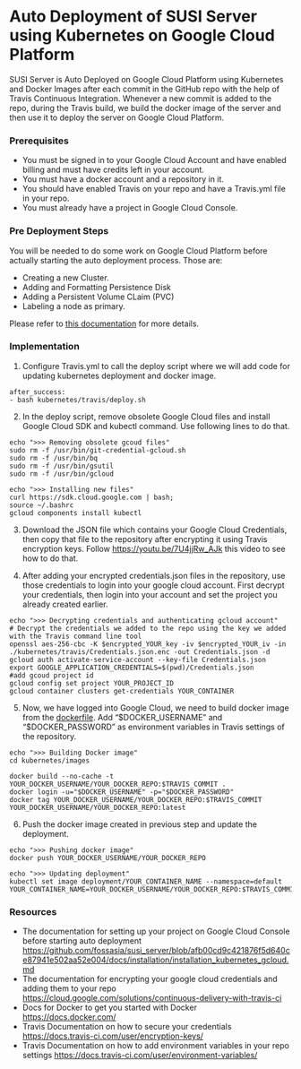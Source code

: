 # Auto Deployment of SUSI Server using Kubernetes on Google Cloud Platform

SUSI Server is Auto Deployed on Google Cloud Platform using Kubernetes and Docker Images after each commit in the GitHub repo with the help of Travis Continuous Integration. Whenever a new commit is added to the repo, during the Travis build, we build the docker image of the server and then use it to deploy the server on Google Cloud Platform.

### Prerequisites

 - You must be signed in to your Google Cloud Account and have enabled billing and must have credits left in your account.
 - You must have a docker account and a repository in it.
 - You should have enabled Travis on your repo and have a Travis.yml file in your repo.
 - You must already have a project in Google Cloud Console.

### Pre Deployment Steps

You will be needed to do some work on Google Cloud Platform before actually starting the auto deployment process. Those are:

 - Creating a new Cluster.
 - Adding and Formatting Persistence Disk
 - Adding a Persistent Volume CLaim (PVC)
 - Labeling a node as primary.

Please refer to [this documentation](https://github.com/fossasia/susi_server/blob/afb00cd9c421876f5d640ce87941e502aa52e004/docs/installation/installation_kubernetes_gcloud.md) for more details.

### Implementation

1. Configure Travis.yml to call the deploy script where we will add code for updating kubernetes deployment and docker image.

```
after_success:
- bash kubernetes/travis/deploy.sh
```

2. In the deploy script, remove obsolete Google Cloud files and install Google Cloud SDK and kubectl command. Use following lines to do that.

```
echo ">>> Removing obsolete gcoud files"
sudo rm -f /usr/bin/git-credential-gcloud.sh
sudo rm -f /usr/bin/bq
sudo rm -f /usr/bin/gsutil
sudo rm -f /usr/bin/gcloud

echo ">>> Installing new files"
curl https://sdk.cloud.google.com | bash;
source ~/.bashrc
gcloud components install kubectl
```

3. Download the JSON file which contains your Google Cloud Credentials, then copy that file to the repository after encrypting it using Travis encryption keys. Follow https://youtu.be/7U4jjRw_AJk this video to see how to do that.

4. After adding your encrypted credentials.json files in the repository, use those credentials to login into your google cloud account. First decrypt your credentials, then login into your account and set the project you already created earlier.

```
echo ">>> Decrypting credentials and authenticating gcloud account"
# Decrypt the credentials we added to the repo using the key we added with the Travis command line tool
openssl aes-256-cbc -K $encrypted_YOUR_key -iv $encrypted_YOUR_iv -in ./kubernetes/travis/Credentials.json.enc -out Credentials.json -d
gcloud auth activate-service-account --key-file Credentials.json
export GOOGLE_APPLICATION_CREDENTIALS=$(pwd)/Credentials.json
#add gcoud project id
gcloud config set project YOUR_PROJECT_ID
gcloud container clusters get-credentials YOUR_CONTAINER
```

5. Now, we have logged into Google Cloud, we need to build docker image from the [dockerfile]((https://github.com/fossasia/susi_server/blob/development/kubernetes/images/Dockerfile)). Add “\$DOCKER_USERNAME” and “\$DOCKER_PASSWORD” as environment variables in Travis settings of the repository.

```
echo ">>> Building Docker image"
cd kubernetes/images

docker build --no-cache -t YOUR_DOCKER_USERNAME/YOUR_DOCKER_REPO:$TRAVIS_COMMIT .
docker login -u="$DOCKER_USERNAME" -p="$DOCKER_PASSWORD"
docker tag YOUR_DOCKER_USERNAME/YOUR_DOCKER_REPO:$TRAVIS_COMMIT YOUR_DOCKER_USERNAME/YOUR_DOCKER_REPO:latest
```

6. Push the docker image created in previous step and update the deployment.

```
echo ">>> Pushing docker image"
docker push YOUR_DOCKER_USERNAME/YOUR_DOCKER_REPO

echo ">>> Updating deployment"
kubectl set image deployment/YOUR_CONTAINER_NAME --namespace=default YOUR_CONTAINER_NAME=YOUR_DOCKER_USERNAME/YOUR_DOCKER_REPO:$TRAVIS_COMMIT
```

### Resources

 - The documentation for setting up your project on Google Cloud Console before starting auto deployment https://github.com/fossasia/susi_server/blob/afb00cd9c421876f5d640ce87941e502aa52e004/docs/installation/installation_kubernetes_gcloud.md
 - The documentation for encrypting your google cloud credentials and adding them to your repo https://cloud.google.com/solutions/continuous-delivery-with-travis-ci
 - Docs for Docker to get you started with Docker https://docs.docker.com/
 - Travis Documentation on how to secure your credentials https://docs.travis-ci.com/user/encryption-keys/
 - Travis Documentation on how to add environment variables in your repo settings https://docs.travis-ci.com/user/environment-variables/
